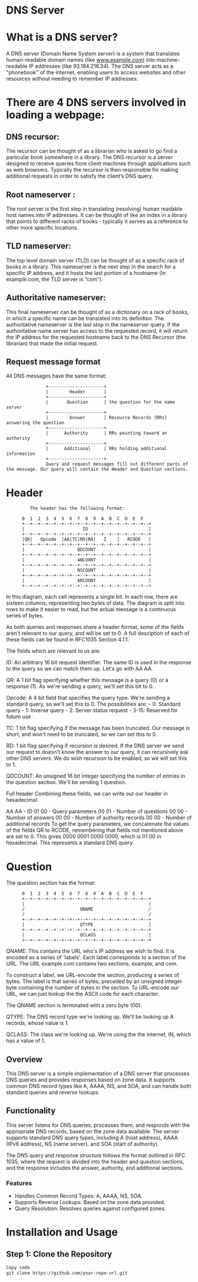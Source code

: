 # DNS Server
# What is a DNS server?
A DNS server (Domain Name System server) is a system that translates human-readable domain names (like www.example.com) into machine-readable IP addresses (like 93.184.216.34). The DNS server acts as a "phonebook" of the internet, enabling users to access websites and other resources without needing to remember IP addresses.



# There are 4 DNS servers involved in loading a webpage:
## DNS recursor: 
The recursor can be thought of as a librarian who is asked to go find a particular book somewhere in a library. The DNS recursor is a server designed to receive queries from client machines through applications such as web browsers. Typically the recursor is then responsible for making additional requests in order to satisfy the client’s DNS query.
## Root nameserver :
The root server is the first step in translating (resolving) human readable host names into IP addresses. It can be thought of like an index in a library that points to different racks of books - typically it serves as a reference to other more specific locations.
## TLD nameserver:
The top level domain server (TLD) can be thought of as a specific rack of books in a library. This nameserver is the next step in the search for a specific IP address, and it hosts the last portion of a hostname (In example.com, the TLD server is “com”).
## Authoritative nameserver:
This final nameserver can be thought of as a dictionary on a rack of books, in which a specific name can be translated into its definition. The authoritative nameserver is the last stop in the nameserver query. If the authoritative name server has access to the requested record, it will return the IP address for the requested hostname back to the DNS Recursor (the librarian) that made the initial request.




## Request message format
All DNS messages have the same format:
```text
               +---------------------+
               |        Header       |
               +---------------------+
               |       Question      | the question for the name server
               +---------------------+
               |        Answer       | Resource Records (RRs) answering the question
               +---------------------+
               |      Authority      | RRs pointing toward an authority
               +---------------------+
               |      Additional     | RRs holding additional information
               +---------------------+
               Query and request messages fill out different parts of the message. Our query will contain the Header and Question sections.
```
              
# Header
             The header has the following format:

```text
      0  1  2  3  4  5  6  7  8  9  A  B  C  D  E  F
      +--+--+--+--+--+--+--+--+--+--+--+--+--+--+--+--+
      |                      ID                       |
      +--+--+--+--+--+--+--+--+--+--+--+--+--+--+--+--+
      |QR|   Opcode  |AA|TC|RD|RA|   Z    |   RCODE   |
      +--+--+--+--+--+--+--+--+--+--+--+--+--+--+--+--+
      |                    QDCOUNT                    |
      +--+--+--+--+--+--+--+--+--+--+--+--+--+--+--+--+
      |                    ANCOUNT                    |
      +--+--+--+--+--+--+--+--+--+--+--+--+--+--+--+--+
      |                    NSCOUNT                    |
      +--+--+--+--+--+--+--+--+--+--+--+--+--+--+--+--+
      |                    ARCOUNT                    |
      +--+--+--+--+--+--+--+--+--+--+--+--+--+--+--+--+

```
In this diagram, each cell represents a single bit. In each row, there are sixteen columns, representing two bytes of data. The diagram is split into rows to make it easier to read, but the actual message is a continuous series of bytes.

As both queries and responses share a header format, some of the fields aren't relevant to our query, and will be set to 0. A full desciption of each of these fields can be found in RFC1035 Section 4.1.1.

The fields which are relevant to us are:

ID: An arbitrary 16 bit request identifier. The same ID is used in the response to the query so we can match them up. Let's go with AA AA.

QR: A 1 bit flag specifying whether this message is a query (0) or a response (1). As we're sending a query, we'll set this bit to 0.

Opcode: A 4 bit field that specifies the query type. We're sending a standard query, so we'll set this to 0. The possibilities are: - 0: Standard query - 1: Inverse query - 2: Server status request - 3-15: Reserved for future use

TC: 1 bit flag specifying if the message has been truncated. Our message is short, and won't need to be truncated, so we can set this to 0.

RD: 1 bit flag specifying if recursion is desired. If the DNS server we send our request to doesn't know the answer to our query, it can recursively ask other DNS servers. We do wish recursion to be enabled, so we will set this to 1.

QDCOUNT: An unsigned 16 bit integer specifying the number of entries in the question section. We'll be sending 1 question.

Full header
Combining these fields, we can write out our header in hexadecimal:

AA AA - ID
01 00 - Query parameters
00 01 - Number of questions
00 00 - Number of answers
00 00 - Number of authority records
00 00 - Number of additional records
To get the query parameters, we concatenate the values of the fields QR to RCODE, remembering that fields not mentioned above are set to 0. This gives 0000 0001 0000 0000, which is 01 00 in hexadecimal. This represents a standard DNS query.

# Question
The question section has the format:
```text
      0  1  2  3  4  5  6  7  8  9  A  B  C  D  E  F
      +--+--+--+--+--+--+--+--+--+--+--+--+--+--+--+--+
      |                                               |
      /                     QNAME                     /
      /                                               /
      +--+--+--+--+--+--+--+--+--+--+--+--+--+--+--+--+
      |                     QTYPE                     |
      +--+--+--+--+--+--+--+--+--+--+--+--+--+--+--+--+
      |                     QCLASS                    |
      +--+--+--+--+--+--+--+--+--+--+--+--+--+--+--+--+
```
QNAME: This contains the URL who's IP address we wish to find. It is encoded as a series of 'labels'. Each label corresponds to a section of the URL. The URL example.com contains two sections, example, and com.

To construct a label, we URL-encode the section, producing a series of bytes. The label is that series of bytes, preceded by an unsigned integer byte containing the number of bytes in the section. To URL-encode our URL, we can just lookup the the ASCII code for each character.

The QNAME section is terminated with a zero byte (00).

QTYPE: The DNS record type we're looking up. We'll be looking up A records, whose value is 1.

QCLASS: The class we're looking up. We're using the the internet, IN, which has a value of 1.


 ## Overview

This DNS server is a simple implementation of a DNS server that processes DNS queries and provides responses based on zone data. It supports common DNS record types like A, AAAA, NS, and SOA, and can handle both standard queries and reverse lookups.

## Functionality

This server listens for DNS queries, processes them, and responds with the appropriate DNS records, based on the zone data available. The server supports standard DNS query types, including A (host address), AAAA (IPv6 address), NS (name server), and SOA (start of authority).

The DNS query and response structure follows the format outlined in RFC 1035, where the request is divided into the header and question sections, and the response includes the answer, authority, and additional sections.

### Features
- Handles Common Record Types: A, AAAA, NS, SOA.
- Supports Reverse Lookups: Based on the zone data provided.
- Query Resolution: Resolves queries against configured zones.
# Installation and Usage
## Step 1: Clone the Repository
```bash
Copy code
git clone https://github.com/your-repo-url.git
```



